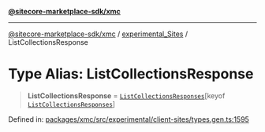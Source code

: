 [**@sitecore-marketplace-sdk/xmc**](../../../../README.md)

***

[@sitecore-marketplace-sdk/xmc](../../../../README.md) / [experimental\_Sites](../README.md) / ListCollectionsResponse

# Type Alias: ListCollectionsResponse

> **ListCollectionsResponse** = [`ListCollectionsResponses`](ListCollectionsResponses.md)\[keyof [`ListCollectionsResponses`](ListCollectionsResponses.md)\]

Defined in: [packages/xmc/src/experimental/client-sites/types.gen.ts:1595](https://github.com/Sitecore/marketplace-sdk/blob/main/packages/xmc/src/experimental/client-sites/types.gen.ts#L1595)
